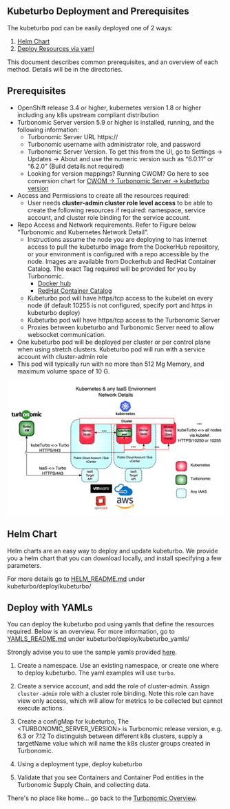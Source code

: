 ## Kubeturbo Deployment and Prerequisites #

The kubeturbo pod can be easily deployed one of 2 ways:
1. [Helm Chart](#helm-chart)
2. [Deploy Resources via yaml](#deploy-with-yamls)

This document describes common prerequisites, and an overview of each method.  Details will be in the directories. 

## Prerequisites

* OpenShift release 3.4 or higher, kubernetes version 1.8 or higher including any k8s upstream compliant distribution
* Turbonomic Server version 5.9 or higher is installed, running, and the following information:
    * Turbonomic Server URL https://<TurboIPaddressOrFQDN>
    * Turbonomic username with administrator role, and password
    * Turbonomic Server Version.  To get this from the UI, go to Settings -> Updates -> About and use the numeric version such as “6.0.11” or “6.2.0” (Build details not required)
    * Looking for version mappings? Running CWOM? Go here to see conversion chart for [CWOM -> Turbonomic Server -> kubeturbo version](https://github.com/turbonomic/kubeturbo/tree/master/deploy/version_mapping_kubeturbo_Turbo_CWOM.md) 
* Access and Permissions to create all the resources required:
    * User needs **cluster-admin cluster role level access** to be able to create the following resources if required: namespace, service account, and cluster role binding for the service account.
* Repo Access and Network requirements.  Refer to Figure below “Turbonomic and Kubernetes Network Detail”.
    * Instructions assume the node you are deploying to has internet access to pull the kubeturbo image from the DockerHub repository, or your environment is configured with a repo accessible by the node.  Images are available from Dockerhub and RedHat Container Catalog. The exact Tag required will be provided for you by Turbonomic.
        * [Docker hub](https://hub.docker.com/r/vmturbo/kubeturbo/)
        * [RedHat Container Catalog](https://access.redhat.com/containers/#/product/aa909a40e026139e) 
    * Kubeturbo pod will have https/tcp access to the kubelet on every node (if default 10255 is not configured, specify port and https in kubeturbo deploy)
    * Kubeturbo pod will have https/tcp access to the Turbonomic Server
    * Proxies between kubeturbo and Turbonomic Server need to allow websocket communication.
* One kubeturbo pod will be deployed per cluster or per control plane when using stretch clusters. Kubeturbo pod will run with a service account with cluster-admin role
* This pod will typically run with no more than 512 Mg Memory, and maximum volume space of 10 G.

![turboNetwork_anyIAASanyK8S.png](https://github.com/evat-pm/images/blob/master/turboNetwork_anyIAASanyK8S.png)

## Helm Chart

Helm charts are an easy way to deploy and update kubeturbo.  We provide you a helm chart that you can download locally, and install specifying a few parameters.

For more details go to [HELM_README.md](https://github.com/turbonomic/kubeturbo/tree/master/deploy/kubeturbo/HELM_README.md) under kubeturbo/deploy/kubeturbo/


## Deploy with YAMLs

You can deploy the kubeturbo pod using yamls that define the resources required.  Below is an overview.  For more information, go to [YAMLS_README.md](https://github.com/turbonomic/kubeturbo/tree/master/deploy/kubeturbo_yamls/YAMLS_README.md) under kubeturbo/deploy/kubeturbo_yamls/

Strongly advise you to use the sample yamls provided [here](https://github.com/turbonomic/kubeturbo/tree/master/deploy/kubeturbo_yamls).

1. Create a namespace.  Use an existing namespace, or create one where to deploy kubeturbo. The yaml examples will use `turbo`.

2. Create a service account, and add the role of cluster-admin. Assign `cluster-admin` role with a cluster role binding.  Note this role can have view only access, which will allow for metrics to be collected but cannot execute actions.

3. Create a configMap for kubeturbo, The <TURBONOMIC_SERVER_VERSION> is Turbonomic release version, e.g. 6.3 or 7.12  To distinguish between different k8s clusters, supply a targetName value which will name the k8s cluster groups created in Turbonomic.

4. Using a deployment type, deploy kubeturbo

5. Validate that you see Containers and Container Pod entities in the Turbonomic Supply Chain, and collecting data.

There's no place like home... go back to the [Turbonomic Overview](https://github.com/turbonomic/kubeturbo/tree/master/README.md).